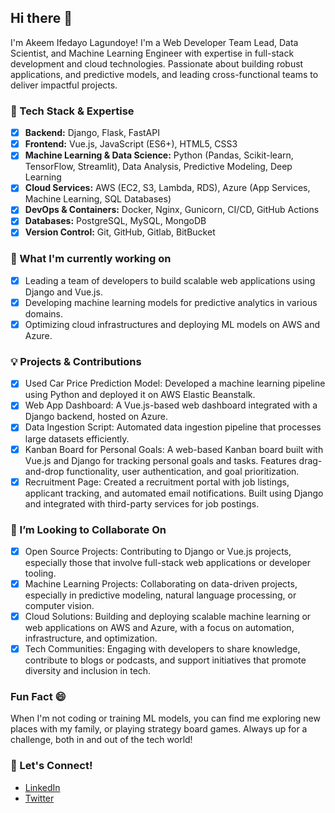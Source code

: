 ## Hi there 👋

<!--
**Aifedayo/Aifedayo** is a ✨ _special_ ✨ repository because its `README.md` (this file) appears on your GitHub profile.

Here are some ideas to get you started:

- 🔭 I’m currently working on ...
- 🌱 I’m currently learning ...
- 👯 I’m looking to collaborate on ...
- 🤔 I’m looking for help with ...
- 💬 Ask me about ...
- 📫 How to reach me: ...
- 😄 Pronouns: ...
- ⚡ Fun fact: ...
-->
I'm Akeem Ifedayo Lagundoye!
I'm a Web Developer Team Lead, Data Scientist, and Machine Learning Engineer with expertise in full-stack development and cloud technologies. Passionate about building robust applications, and predictive models, and leading cross-functional teams to deliver impactful projects.

### 🚀 Tech Stack & Expertise
- [x] **Backend:** Django, Flask, FastAPI
- [x] **Frontend:** Vue.js, JavaScript (ES6+), HTML5, CSS3
- [x] **Machine Learning & Data Science:** Python (Pandas, Scikit-learn, TensorFlow, Streamlit), Data Analysis, Predictive Modeling, Deep Learning
- [x] **Cloud Services:** AWS (EC2, S3, Lambda, RDS), Azure (App Services, Machine Learning, SQL Databases)
- [x] **DevOps & Containers:** Docker, Nginx, Gunicorn, CI/CD, GitHub Actions
- [x] **Databases:** PostgreSQL, MySQL, MongoDB
- [x] **Version Control:** Git, GitHub, Gitlab, BitBucket
      
### 🌱 What I'm currently working on
- [x] Leading a team of developers to build scalable web applications using Django and Vue.js.
- [x] Developing machine learning models for predictive analytics in various domains.
- [x] Optimizing cloud infrastructures and deploying ML models on AWS and Azure.

### 💡 Projects & Contributions
- [x] Used Car Price Prediction Model: Developed a machine learning pipeline using Python and deployed it on AWS Elastic Beanstalk.
- [x] Web App Dashboard: A Vue.js-based web dashboard integrated with a Django backend, hosted on Azure.
- [x] Data Ingestion Script: Automated data ingestion pipeline that processes large datasets efficiently.
- [x] Kanban Board for Personal Goals: A web-based Kanban board built with Vue.js and Django for tracking personal goals and tasks. Features drag-and-drop functionality, user authentication, and goal prioritization.
- [x] Recruitment Page: Created a recruitment portal with job listings, applicant tracking, and automated email notifications. Built using Django and integrated with third-party services for job postings.

### 🤝 I’m Looking to Collaborate On
- [x] Open Source Projects: Contributing to Django or Vue.js projects, especially those that involve full-stack web applications or developer tooling.
- [x] Machine Learning Projects: Collaborating on data-driven projects, especially in predictive modeling, natural language processing, or computer vision.
- [x] Cloud Solutions: Building and deploying scalable machine learning or web applications on AWS and Azure, with a focus on automation, infrastructure, and optimization.
- [x] Tech Communities: Engaging with developers to share knowledge, contribute to blogs or podcasts, and support initiatives that promote diversity and inclusion in tech.
      
### Fun Fact 😄
When I'm not coding or training ML models, you can find me exploring new places with my family, or playing strategy board games. Always up for a challenge, both in and out of the tech world!

### 🔗 Let's Connect!
- [LinkedIn](https://www.linkedin.com/in/akeem-lagundoye-6388bb128/)
- [Twitter](https://www.x.com/engrAILag)

